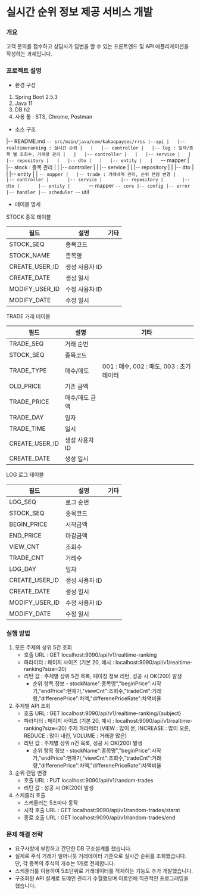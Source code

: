 # 실시간 순위 정보 제공 서비스 개발
 
### 개요
고객 문의를 접수하고 상담사가 답변을 할 수 있는 프론트엔드 및 API 애플리케이션을 작성하는 과제입니다.


### 프로젝트 설명
* 환경 구성
1. Spring Boot 2.5.3
2. Java 11
3. DB h2
4. 사용 툴 : STS, Chrome, Postman

* 소스 구조

|-- README.md
`-- src/main/java/com/kakaopaysec/rrss
    |--api
    |   |-- realtimeranking : 실시간 순위
    |   |   |-- controller
    |   |-- log : 일자/종목 별 조회수, 거래량 관리
    |   |   |-- controller
	|   |   |-- service
	|	|   |-- repository
	|	|   |-- dto
	|	|   |-- entity
	|   |   `-- mapper
    |   |-- stock : 종목 관리
    |   |   |-- controller
	|   |   |-- service
	|	|   |-- repository
	|	|   |-- dto
	|	|   |-- entity
	|   |   `-- mapper
    |   |-- trade : 거래내역 관리, 순위 랜덤 변경
    |       |-- controller
	|       |-- service
	|		|-- repository
	|		|-- dto
	|		|-- entity
	|       `-- mapper
    `-- core
        |-- config
        |-- error
        |-- handler
        |-- scheduler
        `-- util
        
    
* 테이블 명세

STOCK 종목 테이블

| 필드           | 설명           | 기타 |
|----------------|----------------|------|
| STOCK_SEQ      | 종목코드       |      |
| STOCK_NAME     | 종목명         |      |
| CREATE_USER_ID | 생성 사용자 ID |      |
| CREATE_DATE    | 생성 일시      |      |
| MODIFY_USER_ID | 수정 사용자 ID |      |
| MODIFY_DATE    | 수정 일시      |      |


TRADE 거래 테이블

| 필드           | 설명           | 기타                   |
|----------------|----------------|------------------------|
| TRADE_SEQ      | 거래 순번      |                        |
| STOCK_SEQ      | 종목코드       |                        |
| TRADE_TYPE     | 매수/매도      | 001 : 매수, 002 : 매도, 003 : 초기데이터  |
| OLD_PRICE      | 기존 금액      |                        |
| TRADE_PRICE    | 매수/매도 금액                         |
| TRADE_DAY    	 | 일자         	|      				  |
| TRADE_TIME     | 일시			|    					  |
| CREATE_USER_ID | 생성 사용자 ID |                        |
| CREATE_DATE    | 생성 일시      |                        |


LOG 로그 테이블

| 필드           | 설명           | 기타 |
|----------------|----------------|------|
| LOG_SEQ        | 로그 순번      |      |
| STOCK_SEQ      | 종목코드       |      |
| BEGIN_PRICE    | 시작금액       |      |
| END_PRICE      | 마감금액       |      |
| VIEW_CNT       | 조회수         |      |
| TRADE_CNT      | 거래수         |      |
| LOG_DAY    	 | 일자         	|      |
| CREATE_USER_ID | 생성 사용자 ID  |      |
| CREATE_DATE    | 생성 일시      |      |
| MODIFY_USER_ID | 수정 사용자 ID |      |
| MODIFY_DATE    | 수정 일시      |      |


### 실행 방법
1. 모든 주제의 상위 5건 조회
	* 호출 URL : GET localhost:9090/api/v1/realtime-ranking
	* 파라미터 : 페이지 사이즈 (기본 20, 예시 : localhost:9090/api/v1/realtime-ranking?size=20)
	* 리턴 값 : 주제별 상위 5건 목록, 페이징 정보 리턴, 성공 시 OK(200) 발생
	  * 순위 항목 정보 - stockName":종목명","beginPrice":시작가,"endPrice":현재가,"viewCnt":조회수,"tradeCnt":거래량,"differenePrice":차액,"differenePriceRate":차액비율
2. 주제별 API 조회
	* 호출 URL : GET localhost:9090/api/v1/realtime-ranking/{subject}
	* 파라미터 : 페이지 사이즈 (기본 20, 예시 : localhost:9090/api/v1/realtime-ranking?size=20)
			  주제 파라메터 (VIEW : 많이 본,  INCREASE : 많이 오른, REDUCE : 많이 내린, VOLUME : 거래량 많은)
	* 리턴 값 : 주제별 상위 n건 목록, 성공 시 OK(200) 발생
	  * 순위 항목 정보 - stockName":종목명","beginPrice":시작가,"endPrice":현재가,"viewCnt":조회수,"tradeCnt":거래량,"differenePrice":차액,"differenePriceRate":차액비율
3. 순위 랜덤 변경
	* 호출 URL : PUT localhost:9090/api/v1/random-trades
	* 리턴 값 : 성공 시 OK(200) 발생
4. 스케줄러 호출
	* 스케줄러는 5초마다 동작 
	* 시작 호출 URL : GET localhost:9090/api/v1/random-trades/starat
	* 종료 호출 URL : GET localhost:9090/api/v1/random-trades/end


### 문제 해결 전략
- 요구사항에 부합하고 간단한 DB 구조설계를 했습니다.
- 실제로 주식 거래가 일어나듯 거래데이터 기준으로 실시간 순위를 조회했습니다. 단, 각 종목의 주식의 개수는 1개로 전제합니다.
- 스케줄러를 이용하여 5초단위로 거래데이터를 적재하는 기능도 추가 개발했습니다.
- 구조화된 API 설계로 도메인 관리가 수월했으며 이로인해 직관적인 프로그래밍을 했습니다.

